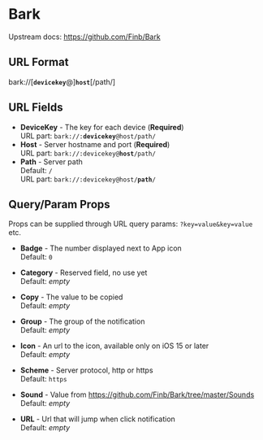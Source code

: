 # Bark

Upstream docs: https://github.com/Finb/Bark

## URL Format

<span class="bk">bark://[__`devicekey`__@]**`host`**[/path/]</span>

## URL Fields

- **DeviceKey** - The key for each device (**Required**)  
  URL part: <code class="service-url">bark://:<strong>devicekey</strong>@host/path/</code>
- **Host** - Server hostname and port (**Required**)  
  URL part: <code class="service-url">bark://:devicekey@<strong>host</strong>/path/</code>
- **Path** - Server path  
  Default: `/`  
  URL part: <code class="service-url">bark://:devicekey@host/<strong>path</strong>/</code>

## Query/Param Props

Props can be supplied through URL query params: `?key=value&key=value` etc.

- **Badge** - The number displayed next to App icon  
  Default: `0`

- **Category** - Reserved field, no use yet  
  Default: _empty_

- **Copy** - The value to be copied  
  Default: _empty_

- **Group** - The group of the notification  
  Default: _empty_

- **Icon** - An url to the icon, available only on iOS 15 or later  
  Default: _empty_

- **Scheme** - Server protocol, http or https  
  Default: `https`

- **Sound** - Value from https://github.com/Finb/Bark/tree/master/Sounds  
  Default: _empty_

- **URL** - Url that will jump when click notification  
  Default: _empty_
